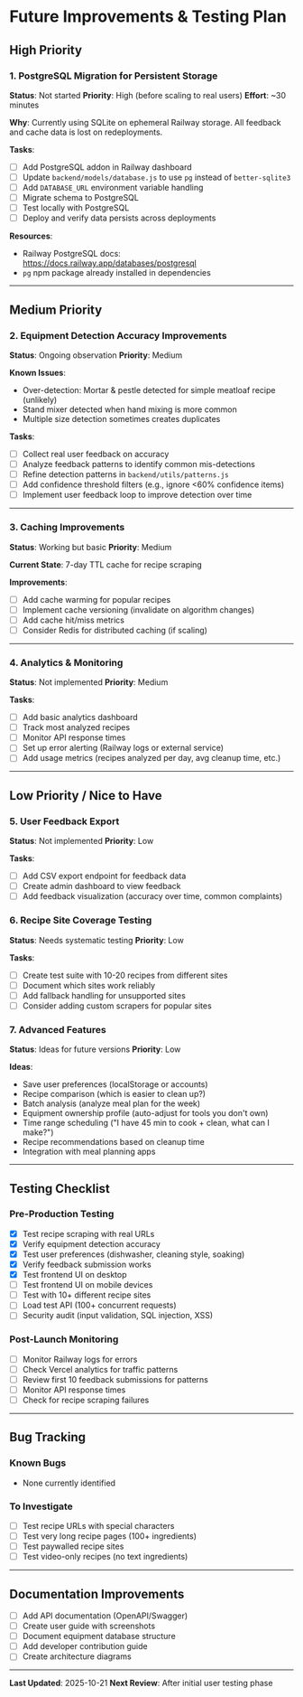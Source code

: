 # Future Improvements & Testing Plan

## High Priority

### 1. PostgreSQL Migration for Persistent Storage
**Status**: Not started
**Priority**: High (before scaling to real users)
**Effort**: ~30 minutes

**Why**: Currently using SQLite on ephemeral Railway storage. All feedback and cache data is lost on redeployments.

**Tasks**:
- [ ] Add PostgreSQL addon in Railway dashboard
- [ ] Update `backend/models/database.js` to use `pg` instead of `better-sqlite3`
- [ ] Add `DATABASE_URL` environment variable handling
- [ ] Migrate schema to PostgreSQL
- [ ] Test locally with PostgreSQL
- [ ] Deploy and verify data persists across deployments

**Resources**:
- Railway PostgreSQL docs: https://docs.railway.app/databases/postgresql
- `pg` npm package already installed in dependencies

---

## Medium Priority

### 2. Equipment Detection Accuracy Improvements
**Status**: Ongoing observation
**Priority**: Medium

**Known Issues**:
- Over-detection: Mortar & pestle detected for simple meatloaf recipe (unlikely)
- Stand mixer detected when hand mixing is more common
- Multiple size detection sometimes creates duplicates

**Tasks**:
- [ ] Collect real user feedback on accuracy
- [ ] Analyze feedback patterns to identify common mis-detections
- [ ] Refine detection patterns in `backend/utils/patterns.js`
- [ ] Add confidence threshold filters (e.g., ignore <60% confidence items)
- [ ] Implement user feedback loop to improve detection over time

---

### 3. Caching Improvements
**Status**: Working but basic
**Priority**: Medium

**Current State**: 7-day TTL cache for recipe scraping

**Improvements**:
- [ ] Add cache warming for popular recipes
- [ ] Implement cache versioning (invalidate on algorithm changes)
- [ ] Add cache hit/miss metrics
- [ ] Consider Redis for distributed caching (if scaling)

---

### 4. Analytics & Monitoring
**Status**: Not implemented
**Priority**: Medium

**Tasks**:
- [ ] Add basic analytics dashboard
- [ ] Track most analyzed recipes
- [ ] Monitor API response times
- [ ] Set up error alerting (Railway logs or external service)
- [ ] Add usage metrics (recipes analyzed per day, avg cleanup time, etc.)

---

## Low Priority / Nice to Have

### 5. User Feedback Export
**Status**: Not implemented
**Priority**: Low

**Tasks**:
- [ ] Add CSV export endpoint for feedback data
- [ ] Create admin dashboard to view feedback
- [ ] Add feedback visualization (accuracy over time, common complaints)

### 6. Recipe Site Coverage Testing
**Status**: Needs systematic testing
**Priority**: Low

**Tasks**:
- [ ] Create test suite with 10-20 recipes from different sites
- [ ] Document which sites work reliably
- [ ] Add fallback handling for unsupported sites
- [ ] Consider adding custom scrapers for popular sites

### 7. Advanced Features
**Status**: Ideas for future versions
**Priority**: Low

**Ideas**:
- Save user preferences (localStorage or accounts)
- Recipe comparison (which is easier to clean up?)
- Batch analysis (analyze meal plan for the week)
- Equipment ownership profile (auto-adjust for tools you don't own)
- Time range scheduling ("I have 45 min to cook + clean, what can I make?")
- Recipe recommendations based on cleanup time
- Integration with meal planning apps

---

## Testing Checklist

### Pre-Production Testing
- [x] Test recipe scraping with real URLs
- [x] Verify equipment detection accuracy
- [x] Test user preferences (dishwasher, cleaning style, soaking)
- [x] Verify feedback submission works
- [x] Test frontend UI on desktop
- [ ] Test frontend UI on mobile devices
- [ ] Test with 10+ different recipe sites
- [ ] Load test API (100+ concurrent requests)
- [ ] Security audit (input validation, SQL injection, XSS)

### Post-Launch Monitoring
- [ ] Monitor Railway logs for errors
- [ ] Check Vercel analytics for traffic patterns
- [ ] Review first 10 feedback submissions for patterns
- [ ] Monitor API response times
- [ ] Check for recipe scraping failures

---

## Bug Tracking

### Known Bugs
- None currently identified

### To Investigate
- [ ] Test recipe URLs with special characters
- [ ] Test very long recipe pages (100+ ingredients)
- [ ] Test paywalled recipe sites
- [ ] Test video-only recipes (no text ingredients)

---

## Documentation Improvements

- [ ] Add API documentation (OpenAPI/Swagger)
- [ ] Create user guide with screenshots
- [ ] Document equipment database structure
- [ ] Add developer contribution guide
- [ ] Create architecture diagrams

---

**Last Updated**: 2025-10-21
**Next Review**: After initial user testing phase
